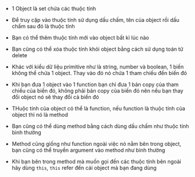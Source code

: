 - 1 Object là set chứa các thuộc tính

- Để truy cập vào thuộc tính sử dụng dấu chấm, tên của object rồi dấu chấm sau đó là thuộc tính

- Bạn có thể thêm thuộc tính mới vào object bất kì lúc nào

- Bạn cũng có thể xóa thuộc tính khỏi object bằng cách sử dụng toán tử delete

- Khác với kiểu dữ liệu primitive như là string, number và boolean, 1 biến không thể chứa 1 object.
Thay vào đó nó chứa 1 tham chiếu đến biến đó

- Khi bạn đưa 1 object vào 1 function bạn chỉ đưa 1 bản copy của tham chiếu của biến đó, không phải bản copy của 
biến đó nên nếu bạn thay đổi object nó sẽ thay đổi cả biến đó

- THuộc tính của object có thể là function, nếu function là thuộc tính của object thì nó là method

- Bạn cũng có thể dùng method bằng cách dùng dấu chấm như thuộc tính bình thường

- Method cũng giống như function ngoài việc nó nằm bên trong object, bạn cũng có thể truyền argument vào method
như bình thường

- Khi bạn bên trong method mà muốn gọi đến các thuộc tính bên ngoài hãy dùng `this`, `this` refer đến cái object mà bạn đang dùng

